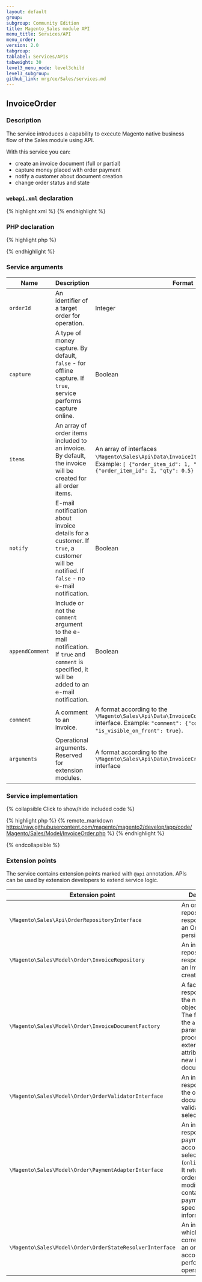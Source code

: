 ```yaml
---
layout: default
group:
subgroup: Community Edition
title: Magento_Sales module API
menu_title: Services/API
menu_order:
version: 2.0
tabgroup:
tablabel: Services/APIs
tabweight: 30
level3_menu_node: level3child
level3_subgroup: 
github_link: mrg/ce/Sales/services.md
---
```



## InvoiceOrder

### Description

The service introduces a capability to execute Magento native business flow of the Sales module using API.

With this service you can:

- create an invoice document (full or partial)
- capture money placed with order payment
- notify a customer about document creation
- change order status and state

### `webapi.xml` declaration

{% highlight xml %}
<route url="/V1/order/:orderId/invoice" method="POST">
    <service class="Magento\Sales\Api\InvoiceOrderInterface" method="execute"/>
    <resources>
        <resource ref="Magento_Sales::sales" />
    </resources>
</route>
{% endhighlight %}

### PHP declaration

{% highlight php %}

<?php

/**
 * @param int $orderId
 * @param bool|false $capture
 * @param \Magento\Sales\Api\Data\InvoiceItemCreationInterface[] $items
 * @param bool|false $notify
 * @param bool|false $appendComment
 * @param Data\InvoiceCommentCreationInterface|null $comment
 * @param Data\InvoiceCreationArgumentsInterface|null $arguments
 * @return int
 */
public function execute(
    $orderId,
    $capture = false,
    array $items = [],
    $notify = false,
    $appendComment = false,
    \Magento\Sales\Api\Data\InvoiceCommentCreationInterface $comment = null,
    \Magento\Sales\Api\Data\InvoiceCreationArgumentsInterface $arguments = null
);

?>

{% endhighlight %}

### Service arguments

|Name | Description | Format | Required/Optional
|---|---|---|---
|`orderId`|	An identifier of a target order for operation. |	Integer |	Required
|`capture`| A type of money capture. By default, `false` - for offline capture. If `true`, service performs capture online.  | Boolean | Optional. **IMPORTANT: If you want to capture money in Magento, set `true`.**
|`items`|	An array of order items included to an invoice. By default, the invoice will be created for all order items. | An array of interfaces `\Magento\Sales\Api\Data\InvoiceItemCreationInterface`. Example: `[ {"order_item_id": 1, "qty": 2}, {"order_item_id": 2, "qty": 0.5} ]` |	Optional. This argument is required, when invoice must contain particular order items, not all of them.
|`notify`| E-mail notification about invoice details for a customer. If `true`, a customer will be notified. If `false` - no e-mail notification. | Boolean|	Optional
|`appendComment`|	Include or not the `comment` argument to the e-mail notification. If `true` and `comment` is specified, it will be added to an e-mail notification.|	Boolean|	Optional
|`comment`|	A comment to an invoice.|	A format according to the `\Magento\Sales\Api\Data\InvoiceCommentCreationInterface` interface. Example: `"comment": {"comment": "test_invoice", "is_visible_on_front": true}`.|	Optional
|`arguments`|	Operational arguments. Reserved for extension modules.|	A format according to the `\Magento\Sales\Api\Data\InvoiceCreationArgumentsInterface` interface |	Optional

### Service implementation

{% collapsible Click to show/hide included code %}

{% highlight php %}
{% remote_markdown https://raw.githubusercontent.com/magento/magento2/develop/app/code/Magento/Sales/Model/InvoiceOrder.php %}
{% endhighlight %}

{% endcollapsible %}

### Extension points

The service contains extension points marked with `@api` annotation. APIs can be used by extension developers to extend service logic.

|Extension point | Description |
|---|---
|`\Magento\Sales\Api\OrderRepositoryInterface`| An order repository responsible for an Order entity persistence.|
|`\Magento\Sales\Model\Order\InvoiceRepository`| An invoice repository responsible for an Invoice creation.|
|`\Magento\Sales\Model\Order\InvoiceDocumentFactory`|	A factory responsible for the new invoice object creation. The factory uses the `arguments` parameter to process extension attributes of a new invoice document.|
|`\Magento\Sales\Model\Order\OrderValidatorInterface`| An interface responsible for the order document validation with selected rules.|
|`\Magento\Sales\Model\Order\PaymentAdapterInterface`| An interface responsible for a payment according to a selected option (`online`/`offline`). It returns an order with modified state containing payment specific information.|
|`\Magento\Sales\Model\Order\OrderStateResolverInterface`| An interface which provides a correct state of an order according to performed operation.|

